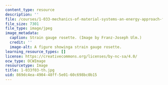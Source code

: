 ```yaml
---
content_type: resource
description: ''
file: /courses/1-033-mechanics-of-material-systems-an-energy-approach-fall-2003/869dc4ea490448ff5e0160c698bc0b15_1-033f03-th.jpg
file_size: 7301
file_type: image/jpeg
image_metadata:
  caption: Strain gauge rosette. (Image by Franz-Joseph Ulm.)
  credit: ''
  image-alt: A figure showinga strain gauge rosette.
learning_resource_types: []
license: https://creativecommons.org/licenses/by-nc-sa/4.0/
ocw_type: OCWImage
resourcetype: Image
title: 1-033f03-th.jpg
uid: 869dc4ea-4904-48ff-5e01-60c698bc0b15
---
```

